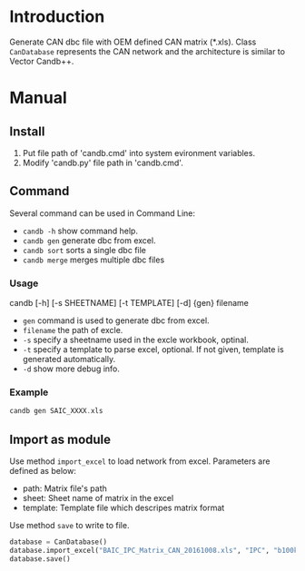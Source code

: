 # Introduction
Generate CAN dbc file with OEM defined CAN matrix (*.xls). Class `CanDatabase` represents the CAN network and the architecture is similar to Vector Candb++.

# Manual
## Install
1. Put file path of 'candb.cmd' into system evironment variables.
2. Modify 'candb.py' file path in 'candb.cmd'.

## Command
Several command can be used in Command Line:
- `candb -h` show command help.
- `candb gen` generate dbc from excel.
- `candb sort` sorts a single dbc file
- `candb merge` merges multiple dbc files

### Usage
candb [-h] [-s SHEETNAME] [-t TEMPLATE] [-d] {gen} filename
- `gen` command is used to generate dbc from excel.
- `filename` the path of excle.
- `-s` specify a sheetname used in the excle workbook, optinal.
- `-t` specify a template to parse excel, optional. If not given, template is generated automatically.
- `-d` show more debug info.

### Example
```C
candb gen SAIC_XXXX.xls
```

## Import as module
Use method `import_excel` to load network from excel. Parameters are defined as below:<br>
* path:     Matrix file's path
* sheet:    Sheet name of matrix in the excel
* template: Template file which descripes matrix format

Use method `save` to write to file.<br> 
```python
database = CanDatabase()
database.import_excel("BAIC_IPC_Matrix_CAN_20161008.xls", "IPC", "b100k_gasoline")
database.save()
```
